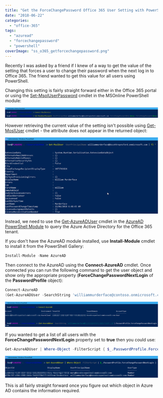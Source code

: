```yaml
---
title: "Get the ForceChangePassword Office 365 User Setting with PowerShell"
date: "2018-06-22"
categories:
  - "office-365"
tags:
  - "azuread"
  - "forcechangepassword"
  - "powershell"
coverImage: "ss_o365_getforcechangepassword.png"
---
```


Recently I was asked by a friend if I knew of a way to get the value of the setting that forces a user to change their password when the next log in to Office 365. The friend wanted to get this value for all users using PowerShell.

Changing this setting is fairly straight forward either in the Office 365 portal or using the [Set-MsolUserPassword](https://docs.microsoft.com/en-us/powershell/module/msonline/set-msoluserpassword) cmdlet in the MSOnline PowerShell module:

![ss_o365_setmsoluserpassword](/images/ss_o365_setmsoluserpassword.png)

However retrieving the current value of the setting isn't possible using [Get-MoslUser](https://docs.microsoft.com/en-us/powershell/module/msonline/get-msoluser) cmdlet - the attribute does not appear in the returned object:

![ss_o365_getmsoluser](/images/ss_o365_getmsoluser.png)

Instead, we need to use the [Get-AzureADUser](https://docs.microsoft.com/en-us/powershell/module/azuread/get-azureaduser) cmdlet in the [AzureAD PowerShell Module](https://docs.microsoft.com/en-us/powershell/module/azuread) to query the Azure Active Directory for the Office 365 tenant.

If you don't have the AzureAD module installed, use **Install-Module** cmdlet to install it from the PowerShell Gallery:


```powershell
Install-Module -Name AzureAD
```

Then connect to the AzureAD using the **Connect-AzureAD** cmdlet. Once connected you can run the following command to get the user object and show only the appropriate property (**ForceChangePasswordNextLogin** of the **PasswordProfile** object):


```powershell
Connect-AzureAD
(Get-AzureADUser -SearchString 'williammurderface@contoso.onmicrosoft.com').PasswordProfile.ForceChangePasswordNextLogin
```

![ss_o365_getazureaduser](/images/ss_o365_getazureaduser1.png)

If you wanted to get a list of all users with the **ForceChangePasswordNextLogin** property set to **true** then you could use:


```powershell
Get-AzureADUser | Where-Object -FilterScript { $_.PasswordProfile.ForceChangePasswordNextLogin }
```

![ss_o365_getazureadallforcechangepasswordnextlogin](/images/ss_o365_getazureadallforcechangepasswordnextlogin.png)

This is all fairly straight forward once you figure out which object in Azure AD contains the information required.


